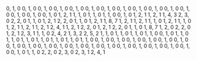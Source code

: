0, 1, 0
0, 1, 0
0, 1, 0
0, 1, 0
0, 1, 0
0, 1, 0
0, 1, 0
0, 1, 0
0, 1, 0
0, 1, 0
0, 1, 0
0, 1, 0
0, 1, 0
0, 1, 0
0, 1, 0
1, 2, 1
1, 1, 0
1, 1, 0
1, 1, 0
0, 1, 0
1, 2, 1
1, 2, 1
1, 4, 3
2, 3, 0
2, 2, 0
1, 1, 0
1, 2, 1
2, 2, 0
1, 1, 0
1, 2, 1
1, 8, 7
1, 2, 1
1, 2, 1
1, 1, 0
1, 2, 1
1, 1, 0
1, 2, 1
1, 2, 1
1, 2, 1
2, 4, 1
1, 2, 1
2, 2, 0
1, 2, 1
2, 2, 0
1, 1, 0
1, 8, 7
1, 2, 0
2, 2, 0
1, 2, 1
2, 3, 1
1, 1, 0
2, 4, 2
1, 3, 2
2, 5, 2
1, 1, 0
1, 1, 0
1, 1, 0
1, 1, 0
0, 1, 0
1, 1, 0
1, 1, 0
1, 1, 0
1, 1, 0
1, 1, 0
1, 1, 0
1, 1, 0
0, 1, 0
0, 1, 0
0, 1, 0
0, 1, 0
0, 1, 0
0, 1, 0
0, 1, 0
0, 1, 0
0, 1, 0
0, 1, 0
0, 1, 0
0, 1, 0
0, 1, 0
0, 1, 0
0, 1, 0
0, 1, 0
0, 1, 0
0, 1, 0
0, 1, 0
1, 1, 0
2, 2, 0
2, 3, 0
2, 3, 1
2, 4, 1

